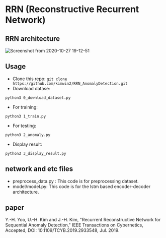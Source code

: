 # RRN (Reconstructive Recurrent Network)

## RRN architecture
![Screenshot from 2020-10-27 19-12-51](https://user-images.githubusercontent.com/43340417/97287884-760b4100-1888-11eb-8d1d-f5c2e2388b11.jpg)

## Usage
* Clone this repo:
```git clone https://github.com/kimwin2/RRN_AnomalyDetection.git```
* Download datase:
``` 
python3 0_download_dataset.py
```
* For training: 
```
python3 1_train.py
```
* For testing: 
```
python3 2_anomaly.py
```
* Display result:
```
python3 3_display_result.py
```


## network and etc files
* preprocess_data.py : This code is for preprocessing dataset.
* model/model.py: This code is for the lstm based encoder-decoder architecture.

## paper

Y.-H. Yoo, U.-H. Kim and J.-H. Kim, "Recurrent Reconstructive Network for Sequential Anomaly Detection," IEEE Transactions on Cybernetics, Accepted, DOI: 10.1109/TCYB.2019.2933548, Jul. 2019.


